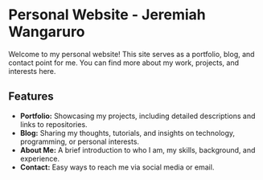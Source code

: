 # Personal Website - Jeremiah Wangaruro

Welcome to my personal website! This site serves as a portfolio, blog, and contact point for me. You can find more about my work, projects, and interests here.

## Features

- **Portfolio:** Showcasing my projects, including detailed descriptions and links to repositories.
- **Blog:** Sharing my thoughts, tutorials, and insights on technology, programming, or personal interests.
- **About Me:** A brief introduction to who I am, my skills, background, and experience.
- **Contact:** Easy ways to reach me via social media or email.